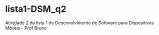 # lista1-DSM_q2
Atividade 2 da lista 1 de Desenvolvimento de Software para Dispositivos Móveis - Prof Bruno
